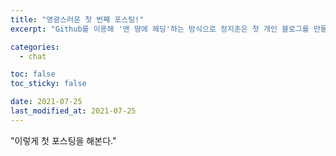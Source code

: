 ```yaml
---
title: "영광스러운 첫 번째 포스팅!"
excerpt: "Github를 이용해 '맨 땅에 헤딩'하는 방식으로 정지훈은 첫 개인 블로그를 만들게 되는데..."

categories:
  - chat

toc: false
toc_sticky: false

date: 2021-07-25
last_modified_at: 2021-07-25
---
```

"이렇게 첫 포스팅을 해본다."
